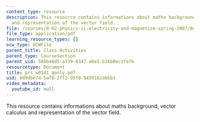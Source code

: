 ```yaml
---
content_type: resource
description: This resource contains informations about maths background, vector calculus
  and representation of the vector field.
file: /courses/8-02-physics-ii-electricity-and-magnetism-spring-2007/8d9d6e745af82ff295f89459162a6bb3_prs_w01d1_qonly.pdf
file_type: application/pdf
learning_resource_types: []
ocw_type: OCWFile
parent_title: Class Activities
parent_type: CourseSection
parent_uid: 588b48d5-a339-0347-e6e5-b16b0ec1fe7b
resourcetype: Document
title: prs_w01d1_qonly.pdf
uid: 8d9d6e74-5af8-2ff2-95f8-9459162a6bb3
video_metadata:
  youtube_id: null
---
```

This resource contains informations about maths background, vector calculus and representation of the vector field.


